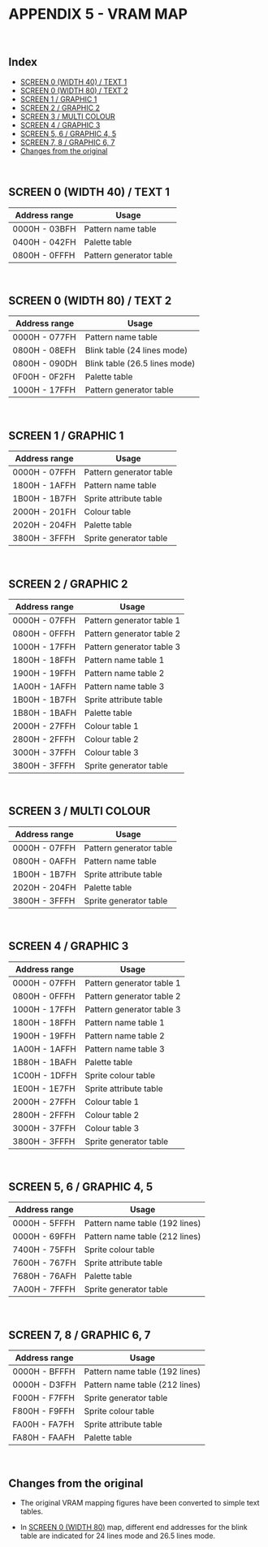 # APPENDIX 5 - VRAM MAP


<p>&nbsp;</p>

## Index

- [SCREEN 0 (WIDTH 40) / TEXT 1](#screen-0-width-40--text-1)
- [SCREEN 0 (WIDTH 80) / TEXT 2](#screen-0-width-80--text-2)
- [SCREEN 1 / GRAPHIC 1](#screen-1--graphic-1)
- [SCREEN 2 / GRAPHIC 2](#screen-2--graphic-2)
- [SCREEN 3 / MULTI COLOUR](#screen-3--multi-colour)
- [SCREEN 4 / GRAPHIC 3](#screen-4--graphic-3)
- [SCREEN 5, 6 / GRAPHIC 4, 5](#screen-5-6--graphic-4-5)
- [SCREEN 7, 8 / GRAPHIC 6, 7](#screen-7-8--graphic-6-7)
- [Changes from the original](#changes-from-the-original)


<p>&nbsp;</p>

## SCREEN 0 (WIDTH 40) / TEXT 1

| Address range | Usage |
| --- | --- |
| 0000H - 03BFH | Pattern name table |
| 0400H - 042FH | Palette table |
| 0800H - 0FFFH | Pattern generator table |


<p>&nbsp;</p>

## SCREEN 0 (WIDTH 80) / TEXT 2

| Address range | Usage |
| --- | --- |
| 0000H - 077FH | Pattern name table |
| 0800H - 08EFH | Blink table (24 lines mode) |
| 0800H - 090DH | Blink table (26.5 lines mode) |
| 0F00H - 0F2FH | Palette table |
| 1000H - 17FFH | Pattern generator table |


<p>&nbsp;</p>

## SCREEN 1 / GRAPHIC 1

| Address range | Usage |
| --- | --- |
| 0000H - 07FFH | Pattern generator table |
| 1800H - 1AFFH | Pattern name table |
| 1B00H - 1B7FH | Sprite attribute table |
| 2000H - 201FH | Colour table |
| 2020H - 204FH | Palette table |
| 3800H - 3FFFH | Sprite generator table |


<p>&nbsp;</p>

## SCREEN 2 / GRAPHIC 2

| Address range | Usage |
| --- | --- |
| 0000H - 07FFH | Pattern generator table 1 |
| 0800H - 0FFFH | Pattern generator table 2 |
| 1000H - 17FFH | Pattern generator table 3 |
| 1800H - 18FFH | Pattern name table 1 |
| 1900H - 19FFH | Pattern name table 2 |
| 1A00H - 1AFFH | Pattern name table 3 |
| 1B00H - 1B7FH | Sprite attribute table |
| 1B80H - 1BAFH | Palette table |
| 2000H - 27FFH | Colour table 1 |
| 2800H - 2FFFH | Colour table 2 |
| 3000H - 37FFH | Colour table 3 |
| 3800H - 3FFFH | Sprite generator table |


<p>&nbsp;</p>

## SCREEN 3 / MULTI COLOUR

| Address range | Usage |
| --- | --- |
| 0000H - 07FFH | Pattern generator table |
| 0800H - 0AFFH | Pattern name table |
| 1B00H - 1B7FH | Sprite attribute table |
| 2020H - 204FH | Palette table |
| 3800H - 3FFFH | Sprite generator table |


<p>&nbsp;</p>

## SCREEN 4 / GRAPHIC 3

| Address range | Usage |
| --- | --- |
| 0000H - 07FFH | Pattern generator table 1 |
| 0800H - 0FFFH | Pattern generator table 2 |
| 1000H - 17FFH | Pattern generator table 3 |
| 1800H - 18FFH | Pattern name table 1 |
| 1900H - 19FFH | Pattern name table 2 |
| 1A00H - 1AFFH | Pattern name table 3 |
| 1B80H - 1BAFH | Palette table |
| 1C00H - 1DFFH | Sprite colour table |
| 1E00H - 1E7FH | Sprite attribute table |
| 2000H - 27FFH | Colour table 1 |
| 2800H - 2FFFH | Colour table 2 |
| 3000H - 37FFH | Colour table 3 |
| 3800H - 3FFFH | Sprite generator table |


<p>&nbsp;</p>

## SCREEN 5, 6 / GRAPHIC 4, 5

| Address range | Usage |
| --- | --- |
| 0000H - 5FFFH | Pattern name table (192 lines) |
| 0000H - 69FFH | Pattern name table (212 lines) |
| 7400H - 75FFH | Sprite colour table |
| 7600H - 767FH | Sprite attribute table |
| 7680H - 76AFH | Palette table |
| 7A00H - 7FFFH | Sprite generator table |


<p>&nbsp;</p>

## SCREEN 7, 8 / GRAPHIC 6, 7

| Address range | Usage |
| --- | --- |
| 0000H - BFFFH | Pattern name table (192 lines) |
| 0000H - D3FFH | Pattern name table (212 lines) |
| F000H - F7FFH | Sprite generator table |
| F800H - F9FFH | Sprite colour table |
| FA00H - FA7FH | Sprite attribute table |
| FA80H - FAAFH | Palette table |


<p>&nbsp;</p>

## Changes from the original

- The original VRAM mapping figures have been converted to simple text tables.

- In [SCREEN 0 (WIDTH 80)](#screen-0-width-80--text-2) map, different end addresses for the blink table are indicated for 24 lines mode and 26.5 lines mode.
